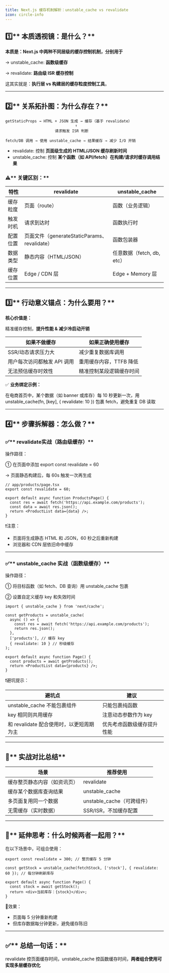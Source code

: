 ```yaml
---
title: Next.js 缓存机制解析：unstable_cache vs revalidate
icon: circle-info
---
```


## **1️⃣**** 本质透视镜：是什么？**
  


**本质是：Next.js 中两种不同层级的缓存控制机制，分别用于**

→ unstable_cache: **函数级缓存**

→ revalidate: **路由级 ISR 缓存控制**

  


这其实就是：**执行层 vs 构建层的缓存粒度控制工具**。

---

## **2️⃣**** 关系拓扑图：为什么存在？**
```plain
getStaticProps → HTML + JSON 生成 → 缓存（基于 revalidate）  
                               ↑  
                      请求触发 ISR 判断

fetch/DB 调用 → 使用 unstable_cache → 结果缓存 → 减少 I/O 开销
```

+ revalidate: 控制 **页面级生成的 HTML/JSON 缓存刷新时间**
+ unstable_cache: 控制 **某个函数（如 API/fetch）在构建/请求时缓存调用结果**



### **⚠️**** 关键区别：**
| **特性** | revalidate | unstable_cache |
| --- | --- | --- |
| 缓存粒度 | 页面（route） | 函数（业务逻辑） |
| 触发时机 | 请求到达时 | 函数执行时 |
| 配置位置 | 页面文件（generateStaticParams、revalidate） | 函数包装器 |
| 数据类型 | 静态内容（HTML/JSON） | 任意数据（fetch, db, etc） |
| 缓存位置 | Edge / CDN 层 | Edge + Memory 层 |


---

## **3️⃣**** 行动意义锚点：为什么要用？**


**核心价值是：**

精准缓存控制，**提升性能 & 减少冷启动开销**

| **如果不做缓存** | **如果正确使用缓存** |
| --- | --- |
| SSR/动态请求压力大 | 减少重复数据库调用 |
| 用户每次访问都触发 API 调用 | 重用缓存内容，TTFB 降低 |
| 无法预估缓存时效性 | 精准控制某段逻辑缓存时间 |


✅ **业务绑定示例：**

  


<font style="color:#0e0e0e;">在电商首页中，某个数据（如 banner 或库存）每 10 秒更新一次，用 </font><font style="color:#0e0e0e;">unstable_cache(fn, [key], { revalidate: 10 })</font><font style="color:#0e0e0e;"> 包裹 fetch，避免重复 DB 读取</font>

---

## **4️⃣**** 步骤拆解器：怎么做？**
### **✅**** revalidate实战（路由级缓存）**
操作路径：

① 在页面中添加 export const revalidate = 60

→ 页面静态构建后，每 60s 触发一次再生成

```plain
// app/products/page.tsx
export const revalidate = 60;

export default async function ProductsPage() {
  const res = await fetch('https://api.example.com/products');
  const data = await res.json();
  return <ProductList data={data} />;
}
```

❗注意：

+ 页面将生成静态 HTML 和 JSON，60 秒之后重新构建
+ 浏览器和 CDN 层依旧命中缓存

---

### **✅**** unstable_cache 实战（函数级缓存）**
操作路径：

① 将目标函数（如 fetch、DB 查询）用 unstable_cache 包裹

② 设置自定义缓存 key 和失效时间

```plain
import { unstable_cache } from 'next/cache';

const getProducts = unstable_cache(
  async () => {
    const res = await fetch('https://api.example.com/products');
    return res.json();
  },
  ['products'], // 缓存 key
  { revalidate: 10 } // 秒级缓存
);

export default async function Page() {
  const products = await getProducts();
  return <ProductList data={products} />;
}
```

❗避坑提示：

| **避坑点** | **建议** |
| --- | --- |
| unstable_cache 不能包裹组件 | 只能包裹纯函数 |
| key 相同则共用缓存 | 注意动态参数作为 key |
| 和 revalidate 配合使用时，以更短周期为主 | 优先考虑函数级缓存提升性能 |


---

## **🔬**** 实战对比总结**
| **场景** | **推荐使用** |
| --- | --- |
| 缓存整页静态内容（如资讯页） | revalidate |
| 缓存某个数据库查询结果 | unstable_cache |
| 多页面复用同一个数据 | unstable_cache（可跨组件） |
| 无需缓存（实时数据） | SSR/ISR，不加缓存配置 |


---

## **🧠**** 延伸思考：什么时候两者一起用？**
  


在以下场景中，可组合使用：

```plain
export const revalidate = 300; // 整页缓存 5 分钟

const getStock = unstable_cache(fetchStock, ['stock'], { revalidate: 60 }); // 每分钟刷新库存

export default async function Page() {
  const stock = await getStock();
  return <div>当前库存：{stock}</div>;
}
```

🎯效果：

+ 页面每 5 分钟重新构建
+ 但库存数据每分钟更新，避免缓存陈旧

---

## **✅**** 总结一句话：**
  


<font style="color:#0e0e0e;">revalidate 控页面缓存时间，unstable_cache 控函数缓存时间，</font>**<font style="color:#0e0e0e;">两者组合使用可实现多层缓存优化</font>**

